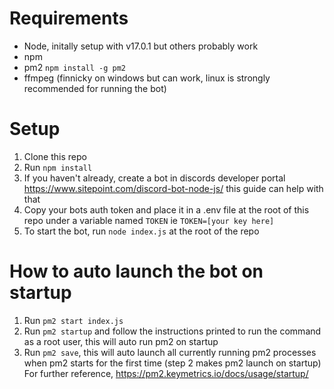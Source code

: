 # Requirements
* Node, initally setup with v17.0.1 but others probably work
* npm
* pm2 `npm install -g pm2`
* ffmpeg (finnicky on windows but can work, linux is strongly recommended for running the bot)

# Setup
1) Clone this repo
2) Run `npm install`
3) If you haven't already, create a bot in discords developer portal https://www.sitepoint.com/discord-bot-node-js/ this guide can help with that
4) Copy your bots auth token and place it in a .env file at the root of this repo under a variable named `TOKEN` ie `TOKEN=[your key here]`
5) To start the bot, run `node index.js` at the root of the repo


# How to auto launch the bot on startup
1) Run `pm2 start index.js` 
2) Run `pm2 startup` and follow the instructions printed to run the command as a root user, this will auto run pm2 on startup
3) Run `pm2 save`, this will auto launch all currently running pm2 processes when pm2 starts for the first time (step 2 makes pm2 launch on startup) 
For further reference, https://pm2.keymetrics.io/docs/usage/startup/
